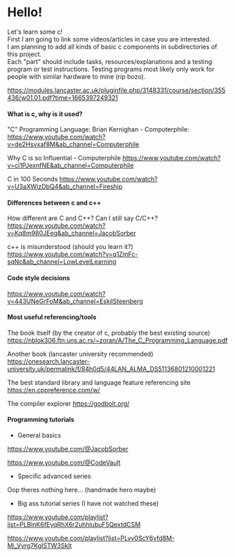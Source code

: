 # Hello!

Let's learn some c!
<br> First I am going to link some videos/articles in case you are interested.
<br> I am planning to add all kinds of basic c components in subdirectories of this project.
<br> Each "part" should include tasks, resources/explanations and a testing program or test instructions. Testing programs most likely only work for people with similar hardware to mine (rip bozo).

https://modules.lancaster.ac.uk/pluginfile.php/3148331/course/section/355436/w01.01.pdf?time=1665397249321
#### What is c, why is it used?
"C" Programming Language: Brian Kernighan - Computerphile:
https://www.youtube.com/watch?v=de2Hsvxaf8M&ab_channel=Computerphile

Why C is so Influential - Computerphile
https://www.youtube.com/watch?v=ci1PJexnfNE&ab_channel=Computerphile

C in 100 Seconds
https://www.youtube.com/watch?v=U3aXWizDbQ4&ab_channel=Fireship

#### Differences between c and c++
How different are C and C++? Can I still say C/C++?
https://www.youtube.com/watch?v=Kq8m980JEeg&ab_channel=JacobSorber

c++ is misunderstood (should you learn it?)
https://www.youtube.com/watch?v=q1ZmFc-sqNc&ab_channel=LowLevelLearning

#### Code style decisions
https://www.youtube.com/watch?v=443UNeGrFoM&ab_channel=EskilSteenberg

#### Most useful referencing/tools
The book itself (by the creator of c, probably the best existing source)
https://nblok306.ftn.uns.ac.rs/~zoran/A/The_C_Programming_Language.pdf

Another book (lancaster university recommended)
https://onesearch.lancaster-university.uk/permalink/f/84h0d5/44LAN_ALMA_DS51136801210001221

The best standard library and language feature referencing site
https://en.cppreference.com/w/

The compiler explorer
https://godbolt.org/

#### Programming tutorials

- General basics

https://www.youtube.com/@JacobSorber

https://www.youtube.com/@CodeVault

- Specific advanced series

Oop theres nothing here... (handmade hero maybe)

- Big ass tutorial series (I have not watched these)

https://www.youtube.com/playlist?list=PLBlnK6fEyqRhX6r2uhhlubuF5QextdCSM

https://www.youtube.com/playlist?list=PLvv0ScY6vfd8M-Mi_Vyrg7KgISTW3Sklt
